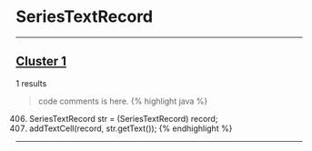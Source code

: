 # SeriesTextRecord

***

## [Cluster 1](./1)
1 results
> code comments is here.
{% highlight java %}
406. SeriesTextRecord str = (SeriesTextRecord) record;
407. addTextCell(record, str.getText());
{% endhighlight %}

***

